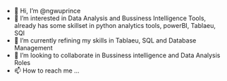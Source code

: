 - 👋 Hi, I’m @ngwuprince
- 👀 I’m interested in Data Analysis and Bussiness Intelligence Tools, already has some skillset in python analytics tools, powerBI, Tablaeu, SQl
- 🌱 I’m currently refining my skills in Tablaeu, SQL and Database Management
- 💞️ I’m looking to collaborate in Bussiness intelligence and Data Analysis Roles
- 📫 How to reach me ...

<!---
ngwuprince/ngwuprince is a ✨ special ✨ repository because its `README.md` (this file) appears on your GitHub profile.
You can click the Preview link to take a look at your changes.
--->

